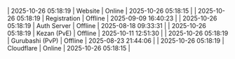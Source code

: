 | 2025-10-26 05:18:19 | Website | Online | 2025-10-26 05:18:15 |
| 2025-10-26 05:18:19 | Registration | Offline | 2025-09-09 16:40:23 |
| 2025-10-26 05:18:19 | Auth Server | Offline | 2025-08-18 09:33:31 |
| 2025-10-26 05:18:19 | Kezan (PvE) | Offline | 2025-10-11 12:51:30 |
| 2025-10-26 05:18:19 | Gurubashi (PvP) | Offline | 2025-08-23 21:44:06 |
| 2025-10-26 05:18:19 | Cloudflare | Online | 2025-10-26 05:18:15 |
